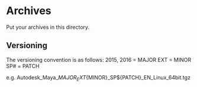 # Archives

Put your archives in this directory.

## Versioning
The versioning convention is as follows:
2015, 2016 = MAJOR
EXT = MINOR
SP# = PATCH

e.g.
Autodesk_Maya_${MAJOR}_EXT${MINOR}_SP${PATCH}_EN_Linux_64bit.tgz